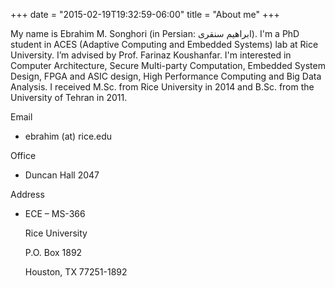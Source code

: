 +++
date = "2015-02-19T19:32:59-06:00"
title = "About me"
+++

My name is Ebrahim M. Songhori (in Persian: ابراهیم سنقری). I'm a PhD student in ACES (Adaptive Computing and Embedded Systems) lab at Rice University. <!--more-->I’m advised by Prof. Farinaz Koushanfar. I'm interested in Computer Architecture, Secure Multi-party Computation, Embedded System Design, FPGA and ASIC design, High Performance Computing and Big Data Analysis. I received M.Sc. from Rice University in 2014 and B.Sc. from the University of Tehran in 2011.


Email

-	ebrahim (at) rice.edu

Office

-	Duncan Hall 2047

Address

-	ECE – MS-366

	Rice University

	P.O. Box 1892
	
	Houston, TX 77251-1892